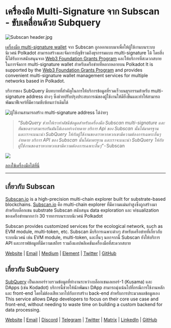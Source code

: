 # เครื่องมือ Multi-Signature จาก Subscan - ขับเคลื่อนด้วย Subquery

![Subscan header.jpg](https://cdn-images-1.medium.com/max/1600/1*Xs3mJrvClJq3qBzWU48fjg.jpeg)

[เครื่องมือ multi-signature wallet](https://medium.com/r/?url=https%3A%2F%2Fmultisig.subscan.io%2F) จาก Subscan ถูกออกแบบมาเพื่อให้ผู้ใช้งานบนระบบนิเวศน์ Polkadot สามารถสร้างและจัดการบัญชีรวมถึงธุรกรรมแบบ multi-signature ได้ โดยสิ่งนี้ได้รับการสนับสนุนจาก [Web3 Foundation Grants Program](https://github.com/w3f/Grants-Program/blob/master/applications/multisignature_management_tool.md) และให้บริการที่สะดวกสบายในการจัดการ multi-signature wallet สำหรับเครือข่ายที่หลากหลายบน Polkadot It is supported by the [Web3 Foundation Grants Program](https://github.com/w3f/Grants-Program/blob/master/applications/multisignature_management_tool.md) and provides convenient multi-signature wallet management services for multiple networks based in Polkadot.

บริการของ SubQuery มีบทบาทที่สำคัญในการให้บริการข้อมูลที่รวดเร็วบนธุรกรรมสำหรับ multi-signature address ต่างๆ ซึ่งช่วยปรับปรุงประสบการณ์ของผู้ใช้งานให้ดียิ่งขึ้นและทำให้สามารถพัฒนาฟีเจอร์ที่มีความซับซ้อนกว่าเดิมได้

![ผู้ใช้งานสามารถสร้าง multi-signature address ได้ง่ายๆ](https://cdn-images-1.medium.com/max/1600/1*e4AALzw8xzERhzBJgPUktQ.png)

> *"SubQuery ช่วยให้เราทำดัชนีข้อมูลสำหรับเครื่องมือ Subscan multi-signature และทีมของเราสามารถรันมันได้เองอย่างง่ายดาย บริการ Api ของ Subscan นั้นได้มาตรฐาน และเราจะแนะนำ SubQuery ให้กับผู้ใช้งานของเราหากพวกเขามีความต้องการเฉพาะอื่นๆ ง่ายดาย บริการ API ของ Subscan นั้นได้มาตรฐาน และเราจะแนะนำ SubQuery ให้กับผู้ใช้งานของเราหากพวกเขามีความต้องการเฉพาะอื่นๆ"* - Subscan

![](https://cdn-images-1.medium.com/max/1600/1*Hy-1IxJ3ZNQX7qC38H19Bg.png)

[ลองใช้เครื่องมือได้ที่นี่](https://medium.com/r/?url=https%3A%2F%2Fmultisig.subscan.io%2F)

---

## เกี่ยวกับ Subscan

[Subscan.io](https://www.subscan.io/) is a high-precision multi-chain explorer built for substrate-based blockchains. [Subscan.io](https://www.subscan.io/) คือ multi-chain explorer ที่มีความแม่นยำสูงซึ่งถูกสร้างมาสำหรับบล็อกเชน substrate Subscan สนับสนุน data exploration และ visualization ของเครือข่ายมากกว่า 30 รายการบนระบบนิเวศน์ Polkadot

Subscan provides customized services for the ecological network, such as EVM module, multi-token, etc. Subscan มีบริการเฉพาะต่างๆ สำหรับเครือข่ายที่เกี่ยวกับระบบนิเวศน์ เช่น EVM module, multi-token, และอื่นๆ นอกจากนี้ Subscan ยังให้บริการ API และกราฟข้อมูลที่มีความเสถียร รวมถึงแอปพลิเคชันเครื่องมือที่สะดวกสบาย

[Website](https://www.subscan.io/) | [Email](mailto:hello@subscan.io) | [Medium](https://medium.com/subscan) | [Element](https://riot.im/app/#/room/!uaYUrKBueiKUurHliJ:matrix.org) | [Twitter](https://twitter.com/subscan_io/) | [GitHub](https://github.com/itering/subscan-essentials)

## เกี่ยวกับ SubQuery

[SubQuery](https://subquery.network/) เป็นเลเยอร์รวบรวมข้อมูลที่ทำงานระหว่างบล็อกเชนเลเยอร์-1 (Kusama) และ DApps (เช่น Kodadot) บริการนี้ช่วยให้นักพัฒนา DApp สามารถมุ่งเน้นไปที่กรณีการใช้งานหลักและ front-end โดยไม่ต้องเสียเวลาไปกับการสร้าง back-end สำหรับการประมวลผลข้อมูลเอง This service allows DApp developers to focus on their core use case and front-end, without needing to waste time on building a custom backend for data processing.

[Website](https://subquery.network/) | [Email](mailto:hello@subquery.network) | [Discord](https://discord.com/invite/78zg8aBSMG) | [Telegram](https://t.me/subquerynetwork) | [Twitter](https://twitter.com/subquerynetwork) | [Matrix](https://matrix.to/#/#subquery:matrix.org) | [LinkedIn](https://www.linkedin.com/company/subquery) | [GitHub](https://github.com/subquery)
